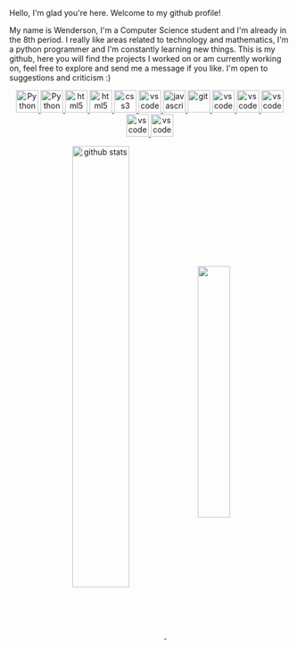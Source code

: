 


Hello, I'm glad you're here. Welcome to my github profile! 


My name is Wenderson, I'm a Computer Science student and I'm already in the 8th period. I really like areas related to technology and mathematics, I'm a python programmer and I'm constantly learning new things.
This is my github, here you will find the projects I worked on or am currently working on, feel free to explore and send me a message if you like. I'm open to suggestions and criticism :)
<p align="center">
    <a target="_blank" href="https://python.org/">
        <img src="https://cdn.jsdelivr.net/gh/devicons/devicon/icons/python/python-original.svg" alt="Python" width="40" height="40"/>
    </a>
    <a target="_blank" href="https://www.djangoproject.com/">
        <img src="https://cdn.jsdelivr.net/gh/devicons/devicon/icons/django/django-plain-wordmark.svg" class="devicon-django-plain-wordmark"  alt="Python" width="40" height="40"/>
    </a>
    <a target="_blank" href="https://flask.palletsprojects.com/en/3.0.x/L">
        <img src="https://cdn.jsdelivr.net/gh/devicons/devicon/icons/flask/flask-original-wordmark.svg" alt="html5" width="40" height="40"/>
    </a>
    <a target="_blank" href="https://developer.mozilla.org/pt-BR/docs/Web/HTML">
        <img src="https://cdn.jsdelivr.net/gh/devicons/devicon/icons/html5/html5-plain.svg" alt="html5" width="40" height="40"/>
    </a>
    <a target="_blank" href="https://developer.mozilla.org/pt-BR/docs/Web/CSS">
        <img src="https://cdn.jsdelivr.net/gh/devicons/devicon/icons/css3/css3-plain.svg" alt="css3" width="40" height="40"/>
    </a>
    <a target="_blank" href="https://getbootstrap.com/">
        <img src="https://cdn.jsdelivr.net/gh/devicons/devicon/icons/bootstrap/bootstrap-plain-wordmark.svg" alt="vscode" width="40" height="40"/>
     </a>
    <a target="_blank" href="https://developer.mozilla.org/en-US/docs/Web/JavaScript">
        <img src="https://cdn.jsdelivr.net/gh/devicons/devicon/icons/javascript/javascript-original.svg" alt="javascript" width="40" height="40"/>
    </a>
    <a target="_blank" href="https://git-scm.com/">
        <img src="https://cdn.jsdelivr.net/gh/devicons/devicon/icons/git/git-original.svg" alt="git" width="40" height="40"/>
    </a>
     <a target="_blank" href="https://code.visualstudio.com/">
        <img src="https://cdn.jsdelivr.net/gh/devicons/devicon/icons/vscode/vscode-original.svg" alt="vscode" width="40" height="40"/>
     </a>
    <a target="_blank" href="https://www.docker.com/">
        <img src="https://cdn.jsdelivr.net/gh/devicons/devicon/icons/docker/docker-original-wordmark.svg" alt="vscode" width="40" height="40"/>
     </a>
    <a target="_blank" href="#">
        <img src="https://cdn.jsdelivr.net/gh/devicons/devicon/icons/linux/linux-original.svg" alt="vscode" width="40" height="40"/>
     </a>
       <a target="_blank" href="#">
        <img src="https://cdn.jsdelivr.net/gh/devicons/devicon/icons/ubuntu/ubuntu-plain.svg" alt="vscode" width="40" height="40"/>
     </a>
    </a>
       <a target="_blank" href="https://aws.amazon.com/">
        <img src="https://cdn.jsdelivr.net/gh/devicons/devicon/icons/amazonwebservices/amazonwebservices-plain-wordmark.svg" alt="vscode" width="40" height="40"/>
     </a>
     </p>


<p align="center">
    <a target="_blank" href="https://github.com/wendersoon">
       <img src="https://github-readme-stats.vercel.app/api?username=wendersoon&show_icons=true&theme=gotham" alt="github stats" width="45%" align="center"/>
    </a>
    <a target="_blank" href="https://github.com/wendersoon">
        <img align="center" width="34%" src="https://github-readme-stats.vercel.app/api/top-langs/?username=wendersoon&show_icons=true&include_all_commits=true&count_private=true&layout=compact&theme=tokyonight"/>
    </a>
</p>


